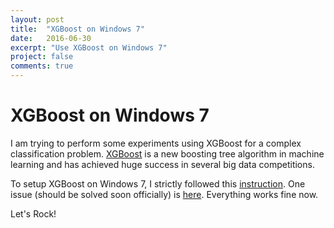 ```yaml
---
layout: post
title:  "XGBoost on Windows 7"
date:   2016-06-30
excerpt: "Use XGBoost on Windows 7"
project: false
comments: true
---
```


# XGBoost on Windows 7

I am trying to perform some experiments using XGBoost for a complex classification problem. [XGBoost](https://github.com/dmlc/xgboost) is a new boosting tree algorithm in machine learning and has achieved huge success in several big data competitions. 

To setup XGBoost on Windows 7, I strictly followed this [instruction](https://www.ibm.com/developerworks/community/blogs/jfp/entry/Installing_XGBoost_For_Anaconda_on_Windows?lang=en#action=addcomment). One issue (should be solved soon officially) is [here](https://github.com/dmlc/xgboost/issues/1267). Everything works fine now.

Let's Rock!